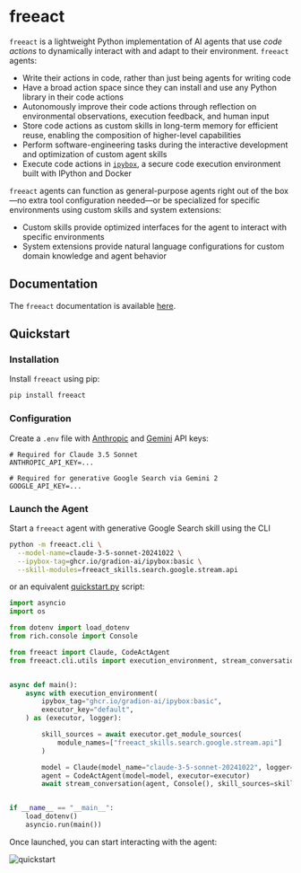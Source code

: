 # freeact

`freeact` is a lightweight Python implementation of AI agents that use *code actions* to dynamically interact with and adapt to their environment. `freeact` agents:

- Write their actions in code, rather than just being agents for writing code
- Have a broad action space since they can install and use any Python library in their code actions
- Autonomously improve their code actions through reflection on environmental observations, execution feedback, and human input
- Store code actions as custom skills in long-term memory for efficient reuse, enabling the composition of higher-level capabilities
- Perform software-engineering tasks during the interactive development and optimization of custom agent skills
- Execute code actions in [`ipybox`](https://gradion-ai.github.io/ipybox/), a secure code execution environment built with IPython and Docker

`freeact` agents can function as general-purpose agents right out of the box—no extra tool configuration needed—or be specialized for specific environments using custom skills and system extensions:

- Custom skills provide optimized interfaces for the agent to interact with specific environments
- System extensions provide natural language configurations for custom domain knowledge and agent behavior

## Documentation

The `freeact` documentation is available [here](https://gradion-ai.github.io/freeact/).

## Quickstart

### Installation

Install `freeact` using pip:

```bash
pip install freeact
```

### Configuration

Create a `.env` file with [Anthropic](https://console.anthropic.com/settings/keys) and [Gemini](https://aistudio.google.com/app/apikey) API keys:

```env title=".env"
# Required for Claude 3.5 Sonnet
ANTHROPIC_API_KEY=...

# Required for generative Google Search via Gemini 2
GOOGLE_API_KEY=...
```

### Launch the Agent

Start a `freeact` agent with generative Google Search skill using the CLI

```bash
python -m freeact.cli \
  --model-name=claude-3-5-sonnet-20241022 \
  --ipybox-tag=ghcr.io/gradion-ai/ipybox:basic \
  --skill-modules=freeact_skills.search.google.stream.api
```

or an equivalent [quickstart.py](freeact/examples/quickstart.py) script:

```python
import asyncio
import os

from dotenv import load_dotenv
from rich.console import Console

from freeact import Claude, CodeActAgent
from freeact.cli.utils import execution_environment, stream_conversation


async def main():
    async with execution_environment(
        ipybox_tag="ghcr.io/gradion-ai/ipybox:basic",
        executor_key="default",
    ) as (executor, logger):

        skill_sources = await executor.get_module_sources(
            module_names=["freeact_skills.search.google.stream.api"]
        )

        model = Claude(model_name="claude-3-5-sonnet-20241022", logger=logger)
        agent = CodeActAgent(model=model, executor=executor)
        await stream_conversation(agent, Console(), skill_sources=skill_sources)


if __name__ == "__main__":
    load_dotenv()
    asyncio.run(main())
```

Once launched, you can start interacting with the agent:

![quickstart](docs/video/freeact_iss_coffee_720.gif)
